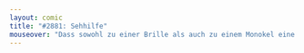 ```yaml
---
layout: comic
title: "#2881: Sehhilfe"
mouseover: "Dass sowohl zu einer Brille als auch zu einem Monokel eine Linse gehört, die bei einer Toilette den Stoffwechselendproduktdepositionsvorgang erheblich erschweren würde, erwähne ich besser gar nicht erst."
---
```

